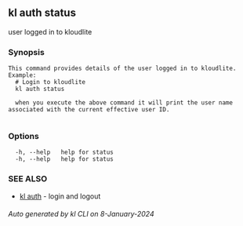 ## kl auth status

user logged in to kloudlite

### Synopsis

```
This command provides details of the user logged in to kloudlite.
Example:
  # Login to kloudlite
  kl auth status 

  when you execute the above command it will print the user name associated with the current effective user ID.
	
```

### Options

```
  -h, --help   help for status
  -h, --help   help for status
```

### SEE ALSO

* [kl auth](kl_auth.md)  - login and logout

###### Auto generated by kl CLI on 8-January-2024
